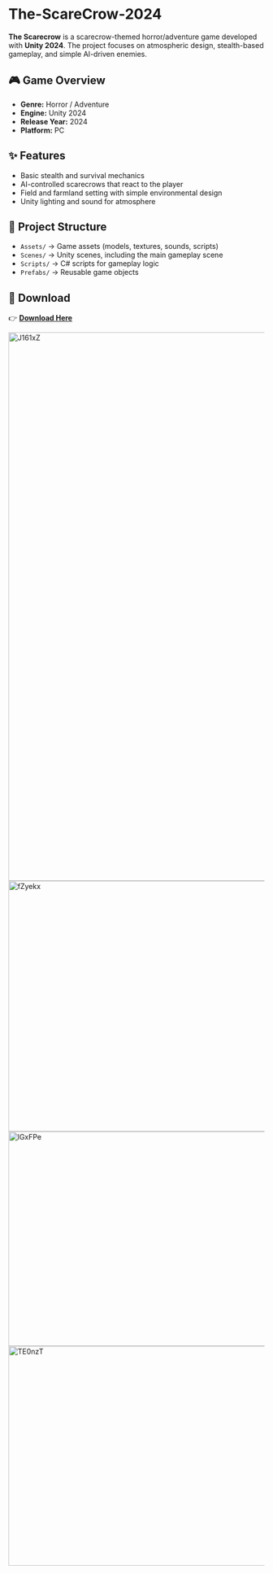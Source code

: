 # The-ScareCrow-2024
**The Scarecrow** is a scarecrow-themed horror/adventure game developed with **Unity 2024**.   The project focuses on atmospheric design, stealth-based gameplay, and simple AI-driven enemies.

## 🎮 Game Overview
- **Genre:** Horror / Adventure  
- **Engine:** Unity 2024  
- **Release Year:** 2024  
- **Platform:** PC  

## ✨ Features
- Basic stealth and survival mechanics  
- AI-controlled scarecrows that react to the player  
- Field and farmland setting with simple environmental design  
- Unity lighting and sound for atmosphere  

## 📂 Project Structure
- `Assets/` → Game assets (models, textures, sounds, scripts)  
- `Scenes/` → Unity scenes, including the main gameplay scene  
- `Scripts/` → C# scripts for gameplay logic  
- `Prefabs/` → Reusable game objects

## 🚀 Download
👉 [**Download Here**](https://mehmet-akif-studios.itch.io/the-scarecrow)


<img width="1919" height="1079" alt="J161xZ" src="https://github.com/user-attachments/assets/0a5a81b5-1e64-4fc5-8a34-f8cad66aaf4c" />
<img width="885" height="493" alt="fZyekx" src="https://github.com/user-attachments/assets/82fd78f1-284e-4c47-a72b-b2be121771e9" />
<img width="794" height="422" alt="lGxFPe" src="https://github.com/user-attachments/assets/dfe348f9-d356-4535-95b3-a3dee9fa7833" />
<img width="794" height="432" alt="TE0nzT" src="https://github.com/user-attachments/assets/8a9fcbf5-f8eb-4274-a04a-c99626cfc05a" />

